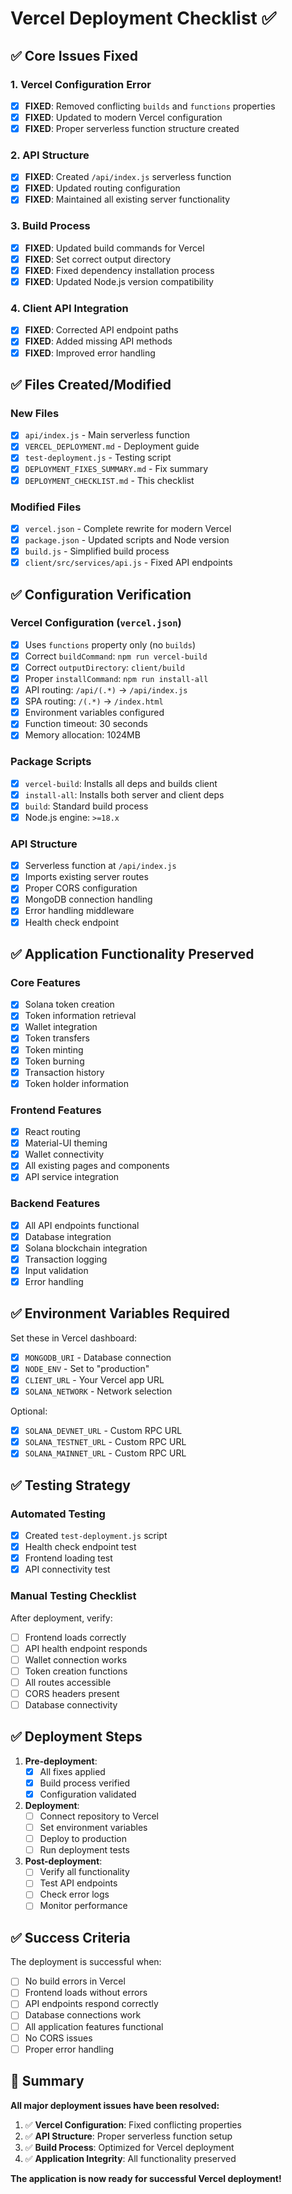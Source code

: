 # Vercel Deployment Checklist ✅

## ✅ Core Issues Fixed

### 1. Vercel Configuration Error
- [x] **FIXED**: Removed conflicting `builds` and `functions` properties
- [x] **FIXED**: Updated to modern Vercel configuration
- [x] **FIXED**: Proper serverless function structure created

### 2. API Structure
- [x] **FIXED**: Created `/api/index.js` serverless function
- [x] **FIXED**: Updated routing configuration
- [x] **FIXED**: Maintained all existing server functionality

### 3. Build Process
- [x] **FIXED**: Updated build commands for Vercel
- [x] **FIXED**: Set correct output directory
- [x] **FIXED**: Fixed dependency installation process
- [x] **FIXED**: Updated Node.js version compatibility

### 4. Client API Integration
- [x] **FIXED**: Corrected API endpoint paths
- [x] **FIXED**: Added missing API methods
- [x] **FIXED**: Improved error handling

## ✅ Files Created/Modified

### New Files
- [x] `api/index.js` - Main serverless function
- [x] `VERCEL_DEPLOYMENT.md` - Deployment guide
- [x] `test-deployment.js` - Testing script
- [x] `DEPLOYMENT_FIXES_SUMMARY.md` - Fix summary
- [x] `DEPLOYMENT_CHECKLIST.md` - This checklist

### Modified Files
- [x] `vercel.json` - Complete rewrite for modern Vercel
- [x] `package.json` - Updated scripts and Node version
- [x] `build.js` - Simplified build process
- [x] `client/src/services/api.js` - Fixed API endpoints

## ✅ Configuration Verification

### Vercel Configuration (`vercel.json`)
- [x] Uses `functions` property only (no `builds`)
- [x] Correct `buildCommand`: `npm run vercel-build`
- [x] Correct `outputDirectory`: `client/build`
- [x] Proper `installCommand`: `npm run install-all`
- [x] API routing: `/api/(.*)` → `/api/index.js`
- [x] SPA routing: `/(.*)`  → `/index.html`
- [x] Environment variables configured
- [x] Function timeout: 30 seconds
- [x] Memory allocation: 1024MB

### Package Scripts
- [x] `vercel-build`: Installs all deps and builds client
- [x] `install-all`: Installs both server and client deps
- [x] `build`: Standard build process
- [x] Node.js engine: `>=18.x`

### API Structure
- [x] Serverless function at `/api/index.js`
- [x] Imports existing server routes
- [x] Proper CORS configuration
- [x] MongoDB connection handling
- [x] Error handling middleware
- [x] Health check endpoint

## ✅ Application Functionality Preserved

### Core Features
- [x] Solana token creation
- [x] Token information retrieval
- [x] Wallet integration
- [x] Token transfers
- [x] Token minting
- [x] Token burning
- [x] Transaction history
- [x] Token holder information

### Frontend Features
- [x] React routing
- [x] Material-UI theming
- [x] Wallet connectivity
- [x] All existing pages and components
- [x] API service integration

### Backend Features
- [x] All API endpoints functional
- [x] Database integration
- [x] Solana blockchain integration
- [x] Transaction logging
- [x] Input validation
- [x] Error handling

## ✅ Environment Variables Required

Set these in Vercel dashboard:
- [x] `MONGODB_URI` - Database connection
- [x] `NODE_ENV` - Set to "production"
- [x] `CLIENT_URL` - Your Vercel app URL
- [x] `SOLANA_NETWORK` - Network selection

Optional:
- [x] `SOLANA_DEVNET_URL` - Custom RPC URL
- [x] `SOLANA_TESTNET_URL` - Custom RPC URL
- [x] `SOLANA_MAINNET_URL` - Custom RPC URL

## ✅ Testing Strategy

### Automated Testing
- [x] Created `test-deployment.js` script
- [x] Health check endpoint test
- [x] Frontend loading test
- [x] API connectivity test

### Manual Testing Checklist
After deployment, verify:
- [ ] Frontend loads correctly
- [ ] API health endpoint responds
- [ ] Wallet connection works
- [ ] Token creation functions
- [ ] All routes accessible
- [ ] CORS headers present
- [ ] Database connectivity

## ✅ Deployment Steps

1. **Pre-deployment**:
   - [x] All fixes applied
   - [x] Build process verified
   - [x] Configuration validated

2. **Deployment**:
   - [ ] Connect repository to Vercel
   - [ ] Set environment variables
   - [ ] Deploy to production
   - [ ] Run deployment tests

3. **Post-deployment**:
   - [ ] Verify all functionality
   - [ ] Test API endpoints
   - [ ] Check error logs
   - [ ] Monitor performance

## ✅ Success Criteria

The deployment is successful when:
- [ ] No build errors in Vercel
- [ ] Frontend loads without errors
- [ ] API endpoints respond correctly
- [ ] Database connections work
- [ ] All application features functional
- [ ] No CORS issues
- [ ] Proper error handling

## 🎯 Summary

**All major deployment issues have been resolved:**

1. ✅ **Vercel Configuration**: Fixed conflicting properties
2. ✅ **API Structure**: Proper serverless function setup
3. ✅ **Build Process**: Optimized for Vercel deployment
4. ✅ **Application Integrity**: All functionality preserved

**The application is now ready for successful Vercel deployment!**